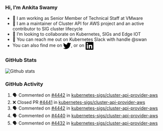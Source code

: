 ### Hi, I’m Ankita Swamy

- 💼 I am working as Senior Member of Technical Staff at VMware
- 👀 I am a maintainer of Cluster API for AWS project and an active contributor to SIG cluster lifecycle
- 💞️ I’m looking to collaborate on Kubernetes, SIGs and Edge IOT
- 💬 You can reach me out on Kubernetes Slack with handle @swan
- You can also find me on <a href="https://twitter.com/SwamyAnkita" target="blank"><img align="center" src="https://raw.githubusercontent.com/Ankitasw/Ankitasw/master/svg/twitter.svg" alt="Ankitasw" height="25" width="25" color="#1DA1f2" /></a>, or on <a href="https://www.linkedin.com/in/Ankitaswamy/" target="blank"><img align="center" src="https://raw.githubusercontent.com/Ankitasw/Ankitasw/master/svg/linkedin.svg" alt="Ankitasw" height="25" width="25" /></a>

### GitHub Stats
![Github stats](https://github-readme-stats.vercel.app/api?username=Ankitasw&count_private=true&show_icons=true&theme=tokyonight)

### GitHub Activity 
<!--START_SECTION:activity-->
1. 🗣 Commented on [#4442](https://github.com/kubernetes-sigs/cluster-api-provider-aws/pull/4442#issuecomment-1672693254) in [kubernetes-sigs/cluster-api-provider-aws](https://github.com/kubernetes-sigs/cluster-api-provider-aws)
2. ❌ Closed PR [#4441](https://github.com/kubernetes-sigs/cluster-api-provider-aws/pull/4441) in [kubernetes-sigs/cluster-api-provider-aws](https://github.com/kubernetes-sigs/cluster-api-provider-aws)
3. 🗣 Commented on [#4442](https://github.com/kubernetes-sigs/cluster-api-provider-aws/pull/4442#issuecomment-1672591638) in [kubernetes-sigs/cluster-api-provider-aws](https://github.com/kubernetes-sigs/cluster-api-provider-aws)
4. 🗣 Commented on [#4440](https://github.com/kubernetes-sigs/cluster-api-provider-aws/pull/4440#issuecomment-1672591332) in [kubernetes-sigs/cluster-api-provider-aws](https://github.com/kubernetes-sigs/cluster-api-provider-aws)
5. 🗣 Commented on [#4432](https://github.com/kubernetes-sigs/cluster-api-provider-aws/pull/4432#issuecomment-1659546582) in [kubernetes-sigs/cluster-api-provider-aws](https://github.com/kubernetes-sigs/cluster-api-provider-aws)
<!--END_SECTION:activity-->
